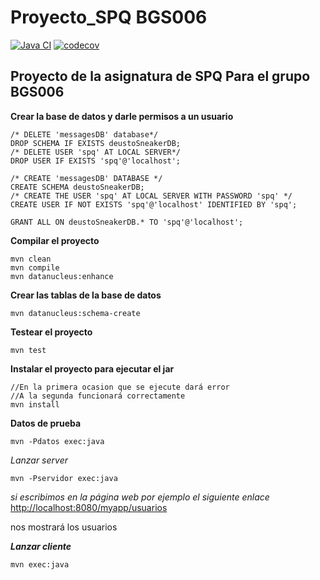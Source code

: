 Proyecto_SPQ BGS006
===============================
[![Java CI](https://github.com/suhartx/Proyecto_SPQ/actions/workflows/main.yml/badge.svg)](https://github.com/suhartx/Proyecto_SPQ/actions/workflows/main.yml)   [![codecov](https://codecov.io/gh/suhartx/Proyecto_SPQ/branch/main/graph/badge.svg?token=MA8OLVZG8F)](https://codecov.io/gh/suhartx/Proyecto_SPQ)

**Proyecto de la asignatura de SPQ Para el grupo BGS006**
------------- 
**Crear la base de datos y darle permisos a un usuario**

    /* DELETE 'messagesDB' database*/
    DROP SCHEMA IF EXISTS deustoSneakerDB;
    /* DELETE USER 'spq' AT LOCAL SERVER*/
    DROP USER IF EXISTS 'spq'@'localhost';
    
    /* CREATE 'messagesDB' DATABASE */
    CREATE SCHEMA deustoSneakerDB;
    /* CREATE THE USER 'spq' AT LOCAL SERVER WITH PASSWORD 'spq' */
    CREATE USER IF NOT EXISTS 'spq'@'localhost' IDENTIFIED BY 'spq';
    
    GRANT ALL ON deustoSneakerDB.* TO 'spq'@'localhost';

**Compilar el proyecto**

    mvn clean
    mvn compile
    mvn datanucleus:enhance


**Crear las tablas de la base de datos**

```
mvn datanucleus:schema-create
```


**Testear el proyecto**
```
mvn test
```

**Instalar el proyecto para ejecutar el jar**
```
//En la primera ocasion que se ejecute dará error
//A la segunda funcionará correctamente
mvn install
```

**Datos de prueba**
```
mvn -Pdatos exec:java
```

*Lanzar server*
```
mvn -Pservidor exec:java
```
*si escribimos en la página web por ejemplo el siguiente enlace*
[http://localhost:8080/myapp/usuarios](http://localhost:8080/myapp/usuarios)

nos mostrará los usuarios

***Lanzar cliente***
```
mvn exec:java

```